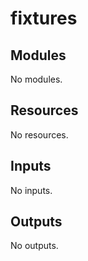 # fixtures

<!-- BEGIN_TF_DOCS -->
## Modules

No modules.
## Resources

No resources.
## Inputs

No inputs.
## Outputs

No outputs.
<!-- END_TF_DOCS -->
